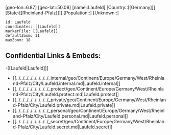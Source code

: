 ﻿---
location: [50.08,6.87]
mapzoom: [7,12] 
mapmarker: city 
type: City
tags:
- geo/City


SpocWebEntityId: 31874
isDeleted: false
confidential: public

---
[geo-lon::6.87]
[geo-lat::50.08]
[name::Laufeld]
[Country::[[Germany]]]
[State:[[Rheinland-Pfalz]]]]
[Population::]
[Unknown::]


```leaflet
id: Laufeld
coordinates: [[Laufeld]]
markerFile: [[Laufeld]]
defaultZoom: 11 
maxZoom: 18
```


## Confidential Links & Embeds: 
-[[Laufeld|Laufeld]]] 
- [[../../../../../../../../_internal/geo/Continent/Europe/Germany/West/Rheinland-Pfalz/City/Laufeld.internal.md|Laufeld.internal]] 
- [[../../../../../../../../_protect/geo/Continent/Europe/Germany/West/Rheinland-Pfalz/City/Laufeld.protect.md|Laufeld.protect]] 
- [[../../../../../../../../_private/geo/Continent/Europe/Germany/West/Rheinland-Pfalz/City/Laufeld.private.md|Laufeld.private]] 
- [[../../../../../../../../_personal/geo/Continent/Europe/Germany/West/Rheinland-Pfalz/City/Laufeld.personal.md|Laufeld.personal]] 
- [[../../../../../../../../_secret/geo/Continent/Europe/Germany/West/Rheinland-Pfalz/City/Laufeld.secret.md|Laufeld.secret]] 
